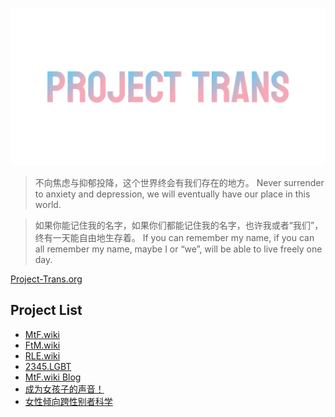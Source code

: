 <!-- markdownlint-disable-next-line -->
![Project Trans](https://raw.githubusercontent.com/project-trans/artworks/master/Project-Trans/en-banner.svg)

<!-- markdownlint-disable no-inline-html -->

> 不向焦虑与抑郁投降，这个世界终会有我们存在的地方。
> Never surrender to anxiety and depression, we will eventually have our place in this world.

> 如果你能记住我的名字，如果你们都能记住我的名字，也许我或者“我们”，终有一天能自由地生存着。
> If you can remember my name, if you can all remember my name, maybe I or “we”, will be able to live freely one day.

[Project-Trans.org](https://project-trans.org/)

## Project List
- [MtF.wiki](https://mtf.wiki)
- [FtM.wiki](https://ftm.wiki)
- [RLE.wiki](https://rle.wiki)
- [2345.LGBT](https://2345.lgbt)
- [MtF.wiki Blog](https://blog.mtf.wiki)
- [成为女孩子的声音！](https://girls-voice.mtf.wiki/)
- [女性倾向跨性别者科学](https://tfsci.mtf.wiki/)
